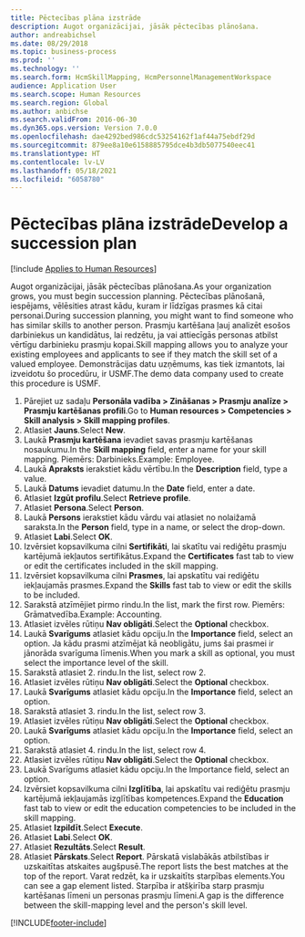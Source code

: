 ```yaml
---
title: Pēctecības plāna izstrāde
description: Augot organizācijai, jāsāk pēctecības plānošana.
author: andreabichsel
ms.date: 08/29/2018
ms.topic: business-process
ms.prod: ''
ms.technology: ''
ms.search.form: HcmSkillMapping, HcmPersonnelManagementWorkspace
audience: Application User
ms.search.scope: Human Resources
ms.search.region: Global
ms.author: anbichse
ms.search.validFrom: 2016-06-30
ms.dyn365.ops.version: Version 7.0.0
ms.openlocfilehash: dae4292bed986cdc53254162f1af44a75ebdf29d
ms.sourcegitcommit: 879ee8a10e6158885795dce4b3db5077540eec41
ms.translationtype: HT
ms.contentlocale: lv-LV
ms.lasthandoff: 05/18/2021
ms.locfileid: "6058780"
---
```

# <a name="develop-a-succession-plan"></a><span data-ttu-id="673d7-103">Pēctecības plāna izstrāde</span><span class="sxs-lookup"><span data-stu-id="673d7-103">Develop a succession plan</span></span>

[!include [Applies to Human Resources](../includes/applies-to-hr.md)]

<span data-ttu-id="673d7-104">Augot organizācijai, jāsāk pēctecības plānošana.</span><span class="sxs-lookup"><span data-stu-id="673d7-104">As your organization grows, you must begin succession planning.</span></span> <span data-ttu-id="673d7-105">Pēctecības plānošanā, iespējams, vēlēsities atrast kādu, kuram ir līdzīgas prasmes kā citai personai.</span><span class="sxs-lookup"><span data-stu-id="673d7-105">During succession planning, you might want to find someone who has similar skills to another person.</span></span> <span data-ttu-id="673d7-106">Prasmju kartēšana ļauj analizēt esošos darbiniekus un kandidātus, lai redzētu, ja vai attiecīgās personas atbilst vērtīgu darbinieku prasmju kopai.</span><span class="sxs-lookup"><span data-stu-id="673d7-106">Skill mapping allows you to analyze your existing employees and applicants to see if they match the skill set of a valued employee.</span></span> <span data-ttu-id="673d7-107">Demonstrācijas datu uzņēmums, kas tiek izmantots, lai izveidotu šo procedūru, ir USMF.</span><span class="sxs-lookup"><span data-stu-id="673d7-107">The demo data company used to create this procedure is USMF.</span></span>

1. <span data-ttu-id="673d7-108">Pārejiet uz sadaļu **Personāla vadība > Zināšanas > Prasmju analīze > Prasmju kartēšanas profili**.</span><span class="sxs-lookup"><span data-stu-id="673d7-108">Go to **Human resources > Competencies > Skill analysis > Skill mapping profiles**.</span></span>
2. <span data-ttu-id="673d7-109">Atlasiet **Jauns**.</span><span class="sxs-lookup"><span data-stu-id="673d7-109">Select **New**.</span></span>
3. <span data-ttu-id="673d7-110">Laukā **Prasmju kartēšana** ievadiet savas prasmju kartēšanas nosaukumu.</span><span class="sxs-lookup"><span data-stu-id="673d7-110">In the **Skill mapping** field, enter a name for your skill mapping.</span></span> <span data-ttu-id="673d7-111">Piemērs: Darbinieks.</span><span class="sxs-lookup"><span data-stu-id="673d7-111">Example: Employee.</span></span>
4. <span data-ttu-id="673d7-112">Laukā **Apraksts** ierakstiet kādu vērtību.</span><span class="sxs-lookup"><span data-stu-id="673d7-112">In the **Description** field, type a value.</span></span>
5. <span data-ttu-id="673d7-113">Laukā **Datums** ievadiet datumu.</span><span class="sxs-lookup"><span data-stu-id="673d7-113">In the **Date** field, enter a date.</span></span>
6. <span data-ttu-id="673d7-114">Atlasiet **Izgūt profilu**.</span><span class="sxs-lookup"><span data-stu-id="673d7-114">Select **Retrieve profile**.</span></span>
7. <span data-ttu-id="673d7-115">Atlasiet **Persona**.</span><span class="sxs-lookup"><span data-stu-id="673d7-115">Select **Person**.</span></span>
8. <span data-ttu-id="673d7-116">Laukā **Persons** ierakstiet kādu vārdu vai atlasiet no nolaižamā saraksta.</span><span class="sxs-lookup"><span data-stu-id="673d7-116">In the **Person** field, type in a name, or select the drop-down.</span></span>
9. <span data-ttu-id="673d7-117">Atlasiet **Labi**.</span><span class="sxs-lookup"><span data-stu-id="673d7-117">Select **OK**.</span></span>
10. <span data-ttu-id="673d7-118">Izvērsiet kopsavilkuma cilni **Sertifikāti**, lai skatītu vai rediģētu prasmju kartējumā iekļautos sertifikātus.</span><span class="sxs-lookup"><span data-stu-id="673d7-118">Expand the **Certificates** fast tab to view or edit the certificates included in the skill mapping.</span></span>
11. <span data-ttu-id="673d7-119">Izvērsiet kopsavilkuma cilni **Prasmes**, lai apskatītu vai rediģētu iekļaujamās prasmes.</span><span class="sxs-lookup"><span data-stu-id="673d7-119">Expand the **Skills** fast tab to view or edit the skills to be included.</span></span>
12. <span data-ttu-id="673d7-120">Sarakstā atzīmējiet pirmo rindu.</span><span class="sxs-lookup"><span data-stu-id="673d7-120">In the list, mark the first row.</span></span> <span data-ttu-id="673d7-121">Piemērs: Grāmatvedība.</span><span class="sxs-lookup"><span data-stu-id="673d7-121">Example:  Accounting.</span></span>
13. <span data-ttu-id="673d7-122">Atlasiet izvēles rūtiņu **Nav obligāti**.</span><span class="sxs-lookup"><span data-stu-id="673d7-122">Select the **Optional** checkbox.</span></span>
14. <span data-ttu-id="673d7-123">Laukā **Svarīgums** atlasiet kādu opciju.</span><span class="sxs-lookup"><span data-stu-id="673d7-123">In the **Importance** field, select an option.</span></span> <span data-ttu-id="673d7-124">Ja kādu prasmi atzīmējat kā neobligātu, jums šai prasmei ir jānorāda svarīguma līmenis.</span><span class="sxs-lookup"><span data-stu-id="673d7-124">When you mark a skill as optional, you must select the importance level of the skill.</span></span>  
15. <span data-ttu-id="673d7-125">Sarakstā atlasiet 2. rindu.</span><span class="sxs-lookup"><span data-stu-id="673d7-125">In the list, select row 2.</span></span>
16. <span data-ttu-id="673d7-126">Atlasiet izvēles rūtiņu **Nav obligāti**.</span><span class="sxs-lookup"><span data-stu-id="673d7-126">Select the **Optional** checkbox.</span></span>
17. <span data-ttu-id="673d7-127">Laukā **Svarīgums** atlasiet kādu opciju.</span><span class="sxs-lookup"><span data-stu-id="673d7-127">In the **Importance** field, select an option.</span></span>
18. <span data-ttu-id="673d7-128">Sarakstā atlasiet 3. rindu.</span><span class="sxs-lookup"><span data-stu-id="673d7-128">In the list, select row 3.</span></span>
19. <span data-ttu-id="673d7-129">Atlasiet izvēles rūtiņu **Nav obligāti**.</span><span class="sxs-lookup"><span data-stu-id="673d7-129">Select the **Optional** checkbox.</span></span>
20. <span data-ttu-id="673d7-130">Laukā **Svarīgums** atlasiet kādu opciju.</span><span class="sxs-lookup"><span data-stu-id="673d7-130">In the **Importance** field, select an option.</span></span>
21. <span data-ttu-id="673d7-131">Sarakstā atlasiet 4. rindu.</span><span class="sxs-lookup"><span data-stu-id="673d7-131">In the list, select row 4.</span></span>
22. <span data-ttu-id="673d7-132">Atlasiet izvēles rūtiņu **Nav obligāti**.</span><span class="sxs-lookup"><span data-stu-id="673d7-132">Select the **Optional** checkbox.</span></span>
23. <span data-ttu-id="673d7-133">Laukā Svarīgums atlasiet kādu opciju.</span><span class="sxs-lookup"><span data-stu-id="673d7-133">In the Importance field, select an option.</span></span>
24. <span data-ttu-id="673d7-134">Izvērsiet kopsavilkuma cilni **Izglītība**, lai apskatītu vai rediģētu prasmju kartējumā iekļaujamās izglītības kompetences.</span><span class="sxs-lookup"><span data-stu-id="673d7-134">Expand the **Education** fast tab to view or edit the education competencies to be included in the skill mapping.</span></span>
25. <span data-ttu-id="673d7-135">Atlasiet **Izpildīt**.</span><span class="sxs-lookup"><span data-stu-id="673d7-135">Select **Execute**.</span></span>
26. <span data-ttu-id="673d7-136">Atlasiet **Labi**.</span><span class="sxs-lookup"><span data-stu-id="673d7-136">Select **OK**.</span></span>
27. <span data-ttu-id="673d7-137">Atlasiet **Rezultāts**.</span><span class="sxs-lookup"><span data-stu-id="673d7-137">Select **Result**.</span></span>
28. <span data-ttu-id="673d7-138">Atlasiet **Pārskats**.</span><span class="sxs-lookup"><span data-stu-id="673d7-138">Select **Report**.</span></span> <span data-ttu-id="673d7-139">Pārskatā vislabākās atbilstības ir uzskaitītas atskaites augšpusē.</span><span class="sxs-lookup"><span data-stu-id="673d7-139">The report lists the best matches at the top of the report.</span></span> <span data-ttu-id="673d7-140">Varat redzēt, ka ir uzskaitīts starpības elements.</span><span class="sxs-lookup"><span data-stu-id="673d7-140">You can see a gap element listed.</span></span> <span data-ttu-id="673d7-141">Starpība ir atšķirība starp prasmju kartēšanas līmeni un personas prasmju līmeni.</span><span class="sxs-lookup"><span data-stu-id="673d7-141">A gap is the difference between the skill-mapping level and the person's skill level.</span></span>  



[!INCLUDE[footer-include](../includes/footer-banner.md)]